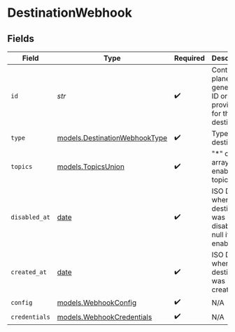 # DestinationWebhook


## Fields

| Field                                                                | Type                                                                 | Required                                                             | Description                                                          | Example                                                              |
| -------------------------------------------------------------------- | -------------------------------------------------------------------- | -------------------------------------------------------------------- | -------------------------------------------------------------------- | -------------------------------------------------------------------- |
| `id`                                                                 | *str*                                                                | :heavy_check_mark:                                                   | Control plane generated ID or user provided ID for the destination.  | des_12345                                                            |
| `type`                                                               | [models.DestinationWebhookType](../models/destinationwebhooktype.md) | :heavy_check_mark:                                                   | Type of the destination.                                             | webhook                                                              |
| `topics`                                                             | [models.TopicsUnion](../models/topicsunion.md)                       | :heavy_check_mark:                                                   | "*" or an array of enabled topics.                                   | *                                                                    |
| `disabled_at`                                                        | [date](https://docs.python.org/3/library/datetime.html#date-objects) | :heavy_check_mark:                                                   | ISO Date when the destination was disabled, or null if enabled.      | <nil>                                                                |
| `created_at`                                                         | [date](https://docs.python.org/3/library/datetime.html#date-objects) | :heavy_check_mark:                                                   | ISO Date when the destination was created.                           | 2024-01-01T00:00:00Z                                                 |
| `config`                                                             | [models.WebhookConfig](../models/webhookconfig.md)                   | :heavy_check_mark:                                                   | N/A                                                                  |                                                                      |
| `credentials`                                                        | [models.WebhookCredentials](../models/webhookcredentials.md)         | :heavy_check_mark:                                                   | N/A                                                                  |                                                                      |